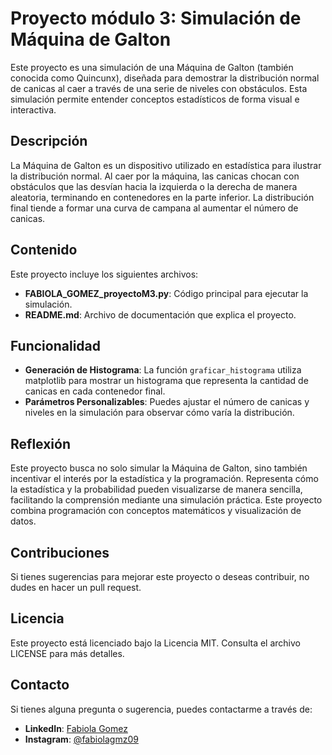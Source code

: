 # Proyecto módulo 3: Simulación de Máquina de Galton

Este proyecto es una simulación de una Máquina de Galton (también conocida como Quincunx), diseñada para demostrar la distribución normal de canicas al caer a través de una serie de niveles con obstáculos. Esta simulación permite entender conceptos estadísticos de forma visual e interactiva.

## Descripción
La Máquina de Galton es un dispositivo utilizado en estadística para ilustrar la distribución normal. Al caer por la máquina, las canicas chocan con obstáculos que las desvían hacia la izquierda o la derecha de manera aleatoria, terminando en contenedores en la parte inferior. La distribución final tiende a formar una curva de campana al aumentar el número de canicas.

## Contenido
Este proyecto incluye los siguientes archivos:

- **FABIOLA_GOMEZ_proyectoM3.py**: Código principal para ejecutar la simulación.
- **README.md**: Archivo de documentación que explica el proyecto.

## Funcionalidad
- **Generación de Histograma**: La función `graficar_histograma` utiliza matplotlib para mostrar un histograma que representa la cantidad de canicas en cada contenedor final.
- **Parámetros Personalizables**: Puedes ajustar el número de canicas y niveles en la simulación para observar cómo varía la distribución.

## Reflexión
Este proyecto busca no solo simular la Máquina de Galton, sino también incentivar el interés por la estadística y la programación. Representa cómo la estadística y la probabilidad pueden visualizarse de manera sencilla, facilitando la comprensión mediante una simulación práctica. Este proyecto combina programación con conceptos matemáticos y visualización de datos.

## Contribuciones
Si tienes sugerencias para mejorar este proyecto o deseas contribuir, no dudes en hacer un pull request.

## Licencia
Este proyecto está licenciado bajo la Licencia MIT. Consulta el archivo LICENSE para más detalles.

## Contacto
Si tienes alguna pregunta o sugerencia, puedes contactarme a través de:

- **LinkedIn**: [Fabiola Gomez](https://www.linkedin.com/in/fabiola-gomez)
- **Instagram**: [@fabiolagmz09](https://www.instagram.com/fabiolagmz09)
